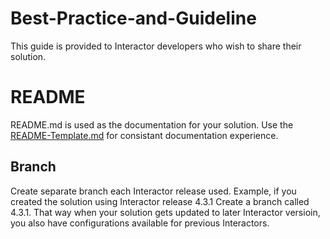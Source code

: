 # Best-Practice-and-Guideline

This guide is provided to Interactor developers who wish to share their solution.

# README

README.md is used as the documentation for your solution.
Use the [README-Template.md](https://gist.github.com/interactorsolutions/Best-Practice-and-Guideline/README-Template.md) for consistant documentation experience.

## Branch

Create separate branch each Interactor release used.
Example, if you created the solution using Interactor release 4.3.1
Create a branch called 4.3.1.
That way when your solution gets updated to later Interactor versioin, you also have configurations available for previous Interactors.
